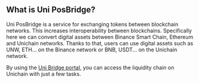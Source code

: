 
## What is Uni PosBridge?

Uni PosBridge is a service for exchanging tokens between blockchain networks. This increases interoperability between blockchains. Specifically here we can convert digital assets between Binance Smart Chain, Ethereum and Unichain networks. Thanks to that, users can use digital assets such as UNW, ETH... on the Binance network or BNB, USDT... on the Unichain network.

By using the [Uni Bridge portal](https://posbridge.unichain.world/), you can access the liquidity chain on Unichain with just a few tasks.
